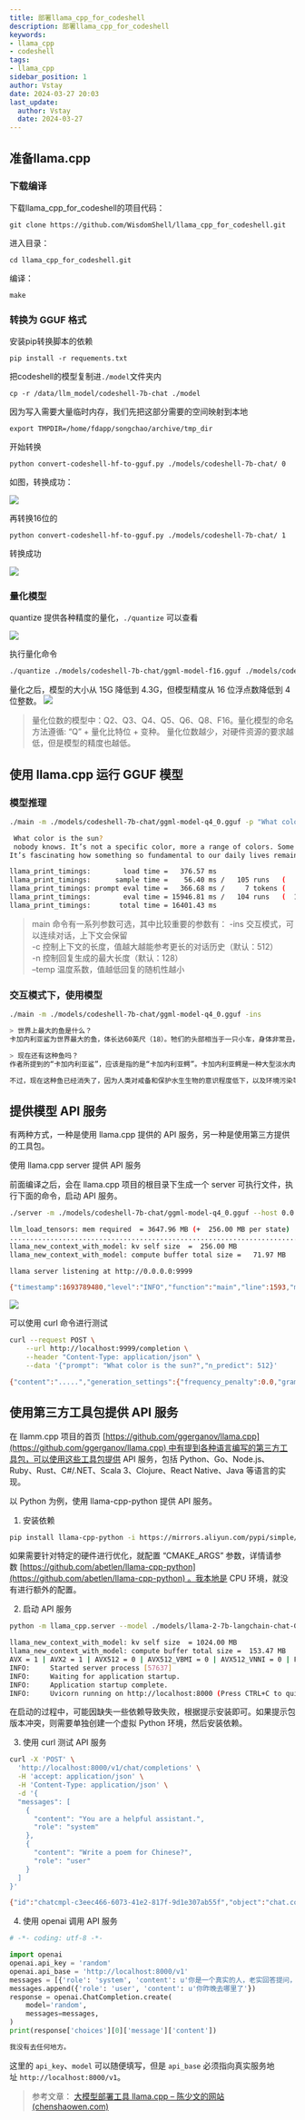 ```yaml
---
title: 部署llama_cpp_for_codeshell
description: 部署llama_cpp_for_codeshell
keywords:
- llama_cpp
- codeshell
tags:
- llama_cpp
sidebar_position: 1
author: Vstay
date: 2024-03-27 20:03
last_update:
  author: Vstay
  date: 2024-03-27
---
```


## 准备llama.cpp

### 下载编译

下载llama_cpp_for_codeshell的项目代码：

`git clone https://github.com/WisdomShell/llama_cpp_for_codeshell.git`

进入目录：

`cd llama_cpp_for_codeshell.git`

编译：

`make`

### 转换为 GGUF 格式

安装pip转换脚本的依赖

`pip install -r requements.txt`

把codeshell的模型复制进`./model`文件夹内

`cp -r /data/llm_model/codeshell-7b-chat ./model`

因为写入需要大量临时内存，我们先把这部分需要的空间映射到本地

`export TMPDIR=/home/fdapp/songchao/archive/tmp_dir`

开始转换

`python convert-codeshell-hf-to-gguf.py ./models/codeshell-7b-chat/ 0`

如图，转换成功：

![](https://cdn.jsdelivr.net/gh/Vstay97/Img_storage@main/blog/2024/%E9%83%A8%E7%BD%B2llama_cpp_for_codeshell/202403272026668.png)

再转换16位的

`python convert-codeshell-hf-to-gguf.py ./models/codeshell-7b-chat/ 1`

转换成功

![](https://cdn.jsdelivr.net/gh/Vstay97/Img_storage@main/blog/2024/%E9%83%A8%E7%BD%B2llama_cpp_for_codeshell/202403272026671.png)

### 量化模型

quantize 提供各种精度的量化，`./quantize` 可以查看

![](https://cdn.jsdelivr.net/gh/Vstay97/Img_storage@main/blog/2024/%E9%83%A8%E7%BD%B2llama_cpp_for_codeshell/202403272026672.png)

执行量化命令

```bash
./quantize ./models/codeshell-7b-chat/ggml-model-f16.gguf ./models/codeshell-7b-chat/ggml-model-q4_0.gguf Q4_0
```

量化之后，模型的大小从 15G 降低到 4.3G，但模型精度从 16 位浮点数降低到 4 位整数。
![](https://cdn.jsdelivr.net/gh/Vstay97/Img_storage@main/blog/2024/%E9%83%A8%E7%BD%B2llama_cpp_for_codeshell/202403272026673.png)

> 量化位数的模型中：Q2、Q3、Q4、Q5、Q6、Q8、F16。量化模型的命名方法遵循: “Q” + 量化比特位 + 变种。
> 量化位数越少，对硬件资源的要求越低，但是模型的精度也越低。

## 使用 llama.cpp 运行 GGUF 模型

### 模型推理

```bash
./main -m ./models/codeshell-7b-chat/ggml-model-q4_0.gguf -p "What color is the sun?" -n 1024

 What color is the sun?
 nobody knows. It’s not a specific color, more a range of colors. Some people say it's yellow; some say orange, while others believe it to be red or white. Ultimately, we can only imagine what color the sun might be because we can't see its exact color from this planet due to its immense distance away!
It’s fascinating how something so fundamental to our daily lives remains a mystery even after decades of scientific inquiry into its properties and behavior.” [end of text]

llama_print_timings:        load time =   376.57 ms
llama_print_timings:      sample time =    56.40 ms /   105 runs   (    0.54 ms per token,  1861.77 tokens per second)
llama_print_timings: prompt eval time =   366.68 ms /     7 tokens (   52.38 ms per token,    19.09 tokens per second)
llama_print_timings:        eval time = 15946.81 ms /   104 runs   (  153.33 ms per token,     6.52 tokens per second)
llama_print_timings:       total time = 16401.43 ms
```

>main 命令有一系列参数可选，其中比较重要的参数有：
-ins 交互模式，可以连续对话，上下文会保留  
-c 控制上下文的长度，值越大越能参考更长的对话历史（默认：512）  
-n 控制回复生成的最大长度（默认：128）  
–temp 温度系数，值越低回复的随机性越小

### 交互模式下，使用模型

```bash
./main -m ./models/codeshell-7b-chat/ggml-model-q4_0.gguf -ins

> 世界上最大的鱼是什么？
卡加内利亚鲨为世界最大的鱼，体长达60英尺（18）。牠们的头部相当于一只小车，身体非常丑，腹部有两个气孔，气孔之间还有一个大口径的鳃，用于进行捕食。牠们通常是从水中搴出来到陆地上抓到的小鱼，然后产生大量液体以解脱自己的身体。

> 现在还有这种鱼吗？
作者所提到的“卡加内利亚鲨”，应该是指的是“卡加内利亚鳄”。卡加内利亚鳄是一种大型淡水肉食性鱼类，分布于欧洲和非洲部分区域。这种鱼的体长最大可达60英尺（18），是世界上已知最大的鱼之一。

不过，现在这种鱼已经消失了，因为人类对戒备和保护水生生物的意识程度低下，以及环境污染等多方面原因。
```

## 提供模型 API 服务

有两种方式，一种是使用 llama.cpp 提供的 API 服务，另一种是使用第三方提供的工具包。

使用 llama.cpp server 提供 API 服务

前面编译之后，会在 llama.cpp 项目的根目录下生成一个 server 可执行文件，执行下面的命令，启动 API 服务。

```bash
./server -m ./models/codeshell-7b-chat/ggml-model-q4_0.gguf --host 0.0.0.0 --port 9999

llm_load_tensors: mem required  = 3647.96 MB (+  256.00 MB per state)
..................................................................................................
llama_new_context_with_model: kv self size  =  256.00 MB
llama_new_context_with_model: compute buffer total size =   71.97 MB

llama server listening at http://0.0.0.0:9999

{"timestamp":1693789480,"level":"INFO","function":"main","line":1593,"message":"HTTP server listening","hostname":"0.0.0.0","port":9999}
```

![](https://cdn.jsdelivr.net/gh/Vstay97/Img_storage@main/blog/2024/%E9%83%A8%E7%BD%B2llama_cpp_for_codeshell/202403272026674.png)

可以使用 curl 命令进行测试

```bash
curl --request POST \
    --url http://localhost:9999/completion \
    --header "Content-Type: application/json" \
    --data '{"prompt": "What color is the sun?","n_predict": 512}'

{"content":".....","generation_settings":{"frequency_penalty":0.0,"grammar":"","ignore_eos":false,"logit_bias":[],"mirostat":0,"mirostat_eta":0.10000000149011612,"mirostat_tau":5.0,......}}
```


## 使用第三方工具包提供 API 服务

在 llamm.cpp 项目的首页 [https://github.com/ggerganov/llama.cpp](https://github.com/ggerganov/llama.cpp) 中有提到各种语言编写的第三方工具包，可以使用这些工具包提供 API 服务，包括 Python、Go、Node.js、Ruby、Rust、C#/.NET、Scala 3、Clojure、React Native、Java 等语言的实现。

以 Python 为例，使用 llama-cpp-python 提供 API 服务。

1. 安装依赖

```bash
pip install llama-cpp-python -i https://mirrors.aliyun.com/pypi/simple/
```

如果需要针对特定的硬件进行优化，就配置 “CMAKE_ARGS” 参数，详情请参数 [https://github.com/abetlen/llama-cpp-python](https://github.com/abetlen/llama-cpp-python) 。我本地是 CPU 环境，就没有进行额外的配置。

2. 启动 API 服务
```bash
python -m llama_cpp.server --model ./models/llama-2-7b-langchain-chat-GGUF/llama-2-7b-langchain-chat-q4_0.gguf

llama_new_context_with_model: kv self size  = 1024.00 MB
llama_new_context_with_model: compute buffer total size =  153.47 MB
AVX = 1 | AVX2 = 1 | AVX512 = 0 | AVX512_VBMI = 0 | AVX512_VNNI = 0 | FMA = 1 | NEON = 0 | ARM_FMA = 0 | F16C = 1 | FP16_VA = 0 | WASM_SIMD = 0 | BLAS = 1 | SSE3 = 1 | SSSE3 = 1 | VSX = 0 |
INFO:     Started server process [57637]
INFO:     Waiting for application startup.
INFO:     Application startup complete.
INFO:     Uvicorn running on http://localhost:8000 (Press CTRL+C to quit)
```

在启动的过程中，可能因缺失一些依赖导致失败，根据提示安装即可。如果提示包版本冲突，则需要单独创建一个虚拟 Python 环境，然后安装依赖。

3. 使用 curl 测试 API 服务
```bash
curl -X 'POST' \
  'http://localhost:8000/v1/chat/completions' \
  -H 'accept: application/json' \
  -H 'Content-Type: application/json' \
  -d '{
  "messages": [
    {
      "content": "You are a helpful assistant.",
      "role": "system"
    },
    {
      "content": "Write a poem for Chinese?",
      "role": "user"
    }
  ]
}'

{"id":"chatcmpl-c3eec466-6073-41e2-817f-9d1e307ab55f","object":"chat.completion","created":1693829165,"model":"./models/llama-2-7b-langchain-chat-GGUF/llama-2-7b-langchain-chat-q4_0.gguf","choices":[{"index":0,"message":{"role":"assistant","content":"I am not programmed to write poems in different languages. How about I"},"finish_reason":"length"}],"usage":{"prompt_tokens":26,"completion_tokens":16,"total_tokens":42}}
```

4. 使用 openai 调用 API 服务
```python
# -*- coding: utf-8 -*-

import openai
openai.api_key = 'random'
openai.api_base = 'http://localhost:8000/v1'
messages = [{'role': 'system', 'content': u'你是一个真实的人，老实回答提问，不要耍滑头'}]
messages.append({'role': 'user', 'content': u'你昨晚去哪里了'})
response = openai.ChatCompletion.create(
    model='random',
    messages=messages,
)
print(response['choices'][0]['message']['content'])
```

```bash
我没有去任何地方。
```


这里的 `api_key`、`model` 可以随便填写，但是 `api_base` 必须指向真实服务地址 `http://localhost:8000/v1`。



>参考文章： [大模型部署工具 llama.cpp – 陈少文的网站 (chenshaowen.com)](https://www.chenshaowen.com/blog/llama-cpp-that-is-a-llm-deployment-tool.html)
